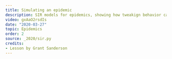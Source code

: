 ```yaml
---
title: Simulating an epidemic
description: SIR models for epidemics, showing how tweakign behavior can change an outbreak.
video: gxAaO2rsdIs
date: "2020-03-27"
topic: Epidemics
order: 2
source: _2020/sir.py
credits:
- Lesson by Grant Sanderson
---
```

